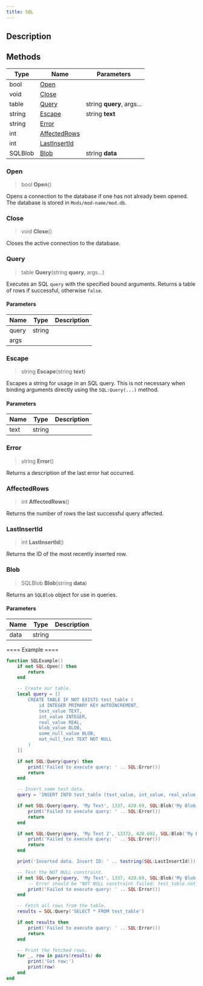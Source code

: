 ```yaml
---
title: SQL
---
```

## Description

## Methods

| Type    | Name                          | Parameters                |
| ------- | ----------------------------- | ------------------------- |
| bool    | [Open](#open)                 |                           |
| void    | [Close](#close)               |                           |
| table   | [Query](#query)               | string **query**, args... |
| string  | [Escape](#escape)             | string **text**           |
| string  | [Error](#error)               |                           |
| int     | [AffectedRows](#affectedrows) |                           |
| int     | [LastInsertId](#lastinsertid) |                           |
| SQLBlob | [Blob](#blob)                 | string **data**           |

### Open

> bool **Open**()

Opens a connection to the database if one has not already been opened. The database is stored in `Mods/mod-name/mod.db`.

### Close

> void **Close**()

Closes the active connection to the database.

### Query

> table **Query**(string **query**, args...)

Executes an SQL `query` with the specified bound arguments. Returns a table of rows if successful, otherwise `false`.

#### Parameters

| Name  | Type   | Description |
| ----- | ------ | ----------- |
| query | string |             |
| args  |        |             |

### Escape

> string **Escape**(string **text**)

Escapes a string for usage in an SQL query. This is not necessary when binding arguments directly using the `SQL:Query(...)` method.

#### Parameters

| Name | Type   | Description |
| ---- | ------ | ----------- |
| text | string |             |

### Error

> string **Error**()

Returns a description of the last error hat occurred.

### AffectedRows

> int **AffectedRows**()

Returns the number of rows the last successful query affected.

### LastInsertId

> int **LastInsertId**()

Returns the ID of the most recently inserted row.

### Blob

> SQLBlob **Blob**(string **data**)

Returns an `SQLBlob` object for use in queries.

#### Parameters

| Name | Type   | Description |
| ---- | ------ | ----------- |
| data | string |             |

\==== Example ====

``` lua
function SQLExample()
    if not SQL:Open() then
        return
    end

    -- Create our table.
    local query = [[
        CREATE TABLE IF NOT EXISTS test_table (
            id INTEGER PRIMARY KEY AUTOINCREMENT,
            text_value TEXT,
            int_value INTEGER,
            real_value REAL,
            blob_value BLOB,
            some_null_value BLOB,
            not_null_text TEXT NOT NULL
        )
    ]]

    if not SQL:Query(query) then
        print('Failed to execute query: ' .. SQL:Error())
        return
    end

    -- Insert some test data.
    query = 'INSERT INTO test_table (text_value, int_value, real_value, blob_value, some_null_value, not_null_text) VALUES (?, ?, ?, ?, ?, ?)'

    if not SQL:Query(query, 'My Text', 1337, 420.69, SQL:Blob('My Blob'), nil, 'My Not Null Text') then
        print('Failed to execute query: ' .. SQL:Error())
        return
    end

    if not SQL:Query(query, 'My Text 2', 13372, 420.692, SQL:Blob('My Blob 2'), nil, 'My Not Null Text 2') then
        print('Failed to execute query: ' .. SQL:Error())
        return
    end

    print('Inserted data. Insert ID: ' .. tostring(SQL:LastInsertId()) .. '. Rows affected: ' .. tostring(SQL:AffectedRows()))

    -- Test the NOT NULL constraint.
    if not SQL:Query(query, 'My Text', 1337, 420.69, SQL:Blob('My Blob'), nil, nil) then
        -- Error should be "NOT NULL constraint failed: test_table.not_null_text"
        print('Failed to execute query: ' .. SQL:Error())
    end

    -- Fetch all rows from the table.
    results = SQL:Query('SELECT * FROM test_table')

    if not results then
        print('Failed to execute query: ' .. SQL:Error())
        return
    end

    -- Print the fetched rows.
    for _, row in pairs(results) do
        print('Got row:')
        print(row)
    end
end
```
